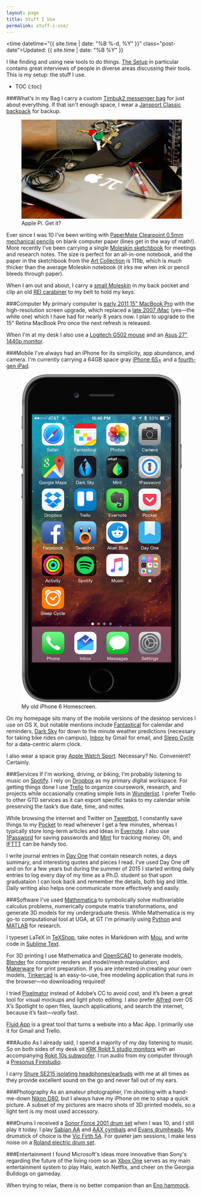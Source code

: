 ```yaml
---
layout: page
title: Stuff I Use
permalink: stuff-i-use/
---
```


<time datetime="{{ site.time | date: "%B %-d, %Y" }}" class="post-date">Updated: {{ site.time | date: "%B %Y" }}</time>

I like finding and using new tools to do things. [The Setup][the-setup] in particular contains great interviews of people in diverse areas discussing their tools. This is my setup: the stuff I use.

* TOC
{:toc}

###What's in my Bag
I carry a custom [Timbuk2 messenger bag][timbuk2] for just about everything. If that isn't enough space, I wear a [Jansport Classic backpack][jansport] for backup.

<figure>
	<img class="full" src="/images/stuff-i-use.jpg" alt="Stuff I Use.">
	<figcaption>Apple Pi. Get it?</figcaption>
</figure>

Ever since I was 10 I've been writing with [PaperMate Clearpoint 0.5mm mechanical pencils][pencil] on blank computer paper (lines get in the way of math!). More recently I've been carrying a single [Moleskin sketchbook][moleskin-sketch] for meetings and research notes. The size is perfect for an all-in-one notebook, and the paper in the sketchbook from the [Art Collection][moleskin-art] is 111lb, which is much thicker than the average Moleskin notebook (it irks me when ink or pencil bleeds through paper). 

When I am out and about, I carry a [small Moleskin][moleskin] in my back pocket and clip an old [REI carabiner][carabiner] to my belt to hold my keys.

###Computer
My primary computer is [early 2011 15" MacBook Pro][mbp] with the high-resolution screen upgrade, which replaced a [late 2007 iMac][imac] (yes—the white one) which I have had for nearly 8 years now. I plan to upgrade to the 15" Retina MacBook Pro once the next refresh is released. 

When I'm at my desk I also use a [Logitech G502 mouse][mouse] and an [Asus 27" 1440p monitor][monitor]. 

###Mobile
I've always had an iPhone for its simplicity, app abundance, and camera. I'm currently carrying a 64GB space gray [iPhone 6S+][iphone] and a [fourth-gen iPad][ipad].

<figure>
	<img class="iphone" src="/images/iphone.png" alt="My iPhone Homescreen.">
	<figcaption>My old iPhone 6 Homescreen.</figcaption>
</figure>

On my homepage sits many of the mobile versions of the desktop services I use on OS X, but notable mentions include [Fantastical][fantastical] for calendar and reminders, [Dark Sky][darksky] for down to the minute weather predictions (necessary for taking bike rides on campus), [Inbox][inbox] by Gmail for email, and [Sleep Cycle][sleep-cycle] for a data-centric alarm clock.

I also wear a space gray [Apple Watch Sport][watch]. Necessary? No. Convenient? Certainly. 

###Services
If I'm working, driving, or biking, I'm probably listening to music on [Spotify][spotify]. I rely on [Dropbox][dropbox] as my primary digital workspace. For getting things done I use [Trello][trello] to organize coursework, research, and projects while occasionally creating simple lists in [Wunderlist][wunderlist]. I prefer Trello to other GTD services as it can export specific tasks to my calendar while preserving the task’s due date, time, and notes. 

While browsing the internet and Twitter on [Tweetbot][tweetbot], I constantly save things to my [Pocket][pocket] to read whenever I get a few minutes, whereas I typically store long-term articles and ideas in [Evernote][evernote]. I also use [1Password][1password] for saving passwords and [Mint][mint] for tracking money. Oh, and [IFTTT][ifttt] can be handy too. 

I write journal entries in [Day One][day-one] that contain research notes, a days summary, and interesting quotes and pieces I read. I've used Day One off and on for a few years but during the summer of 2015 I started writing daily entries to log every day of my time as a Ph.D. student so that upon graduataion I can look back and remember the details, both big and little. Daily writing also helps one communicate more effectively and easily.

###Software
I've used [Mathematica][mathematica] to symbolically solve multivariable calculus problems, numerically compute matrix transformations, and generate 3D models for my undergraduate thesis. While Mathematica is my go-to computational tool at UGA, at GT I'm primarily using [Python][python] and [MATLAB][matlab] for research.

I typeset LaTeX in [TeXShop][texshop], take notes in Markdown with [Mou][mou], and write code in [Sublime Text][sublime].

For 3D printing I use Mathematica and [OpenSCAD][openscad] to generate models, [Blender][blender] for computer renders and model/mesh manipulation, and [Makerware][makerware] for print preparation. If you are interested in creating your own models, [Tinkercad][tinkercad] is an easy-to-use, free modeling application that runs in the browser—no downloading required! 

I tried [Pixelmator][pixelmator] instead of Adobe’s CC to avoid cost, and it’s been a great tool for visual mockups and light photo editing. I also prefer [Alfred][alfred] over OS X’s Spotlight to open files, launch applications, and search the internet, because it’s fast—*really* fast. 

[Fluid App][fluid] is a great tool that turns a website into a Mac App. I primarily use it for Gmail and Trello.

###Audio
As I already said, I spend a majority of my day listening to music. So on both sides of my desk sit [KRK Rokit 5 studio monitors][rokit5] with an accompanying [Rokit 10s subwoofer][rokit10]. I run audio from my computer through a [Presonus Firestudio][firestudio]. 

I carry [Shure SE215 isolating headphones/earbuds][shure] with me at all times as they provide excellent sound on the go and never fall out of my ears. 

###Photography
As an amateur photographer, I'm shooting with a hand-me-down [Nikon D80][d80], but I always have my iPhone on me to snap a quick picture. A subset of my pictures are macro shots of 3D printed models, so a light tent is my most used accessory. 

###Drums
I received a [Sonor Force 2001 drum set][sonor] when I was 10, and I still play it today. I play [Sabian AA][aa] and [AAX cymbals][aax] and [Evans drumheads][evans]. My drumstick of choice is the [Vic Firth 5A][5a]. For quieter jam sessions, I make less noise on a [Roland electric drum set][roland]. 

###Entertainment
I found Microsoft's ideas more innovative than Sony's regarding the future of the living room so an [Xbox One][xbox] serves as my main entertainment system to play Halo, watch Netflix, and cheer on the Georgia Bulldogs on gameday. 

When trying to relax, there is no better companion than an [Eno hammock][eno].

[timbuk2]: http://www.timbuk2.com "Timbuk2."
[jansport]: http://www.jansport.com/shop/en/jansport-us/backpacks/right-pack-typ7 "Jansport."
[pencil]: http://www.amazon.com/Paper-Mate-Mechanical-Assorted-34666PP/dp/B001PV2KYM/ref=sr_1_5?s=office-products&ie=UTF8&qid=1420268018&sr=1-5&keywords=papermate+mechanical+pencil "Clearpoint Mechanical Pencil."
[moleskin]: http://www.moleskine.com/us/collections/model/product/set-of-3-plain-cahier-journals-pebble-grey-pocket "Moleskin Notebooks."
[carabiner]: http://www.amazon.com/Metolius-Mini-Carabiner-Black-Wiregate/dp/B003UA09SK/ref=sr_1_fkmr1_1?ie=UTF8&qid=1431720383&sr=8-1-fkmr1&keywords=Metolius+FS+Mini+II+Carabiner "REI Carabiner."
[mbp]: http://support.apple.com/kb/SP620?viewlocale=en_US&locale=en_US "Early 2011 MacBook Pro."
[imac]: http://support.apple.com/kb/SP28?viewlocale=en_US&locale=en_US "Late 2007 iMac"
[mouse]: http://gaming.logitech.com/en-us/product/g502-proteus-core-tunable-gaming-mouse "Logitech g502 Mouse."
[monitor]: http://www.asus.com/us/Commercial_Monitors_Projectors/PB278Q/ "Asus 1440p Monitor."
[iphone]: http://www.apple.com/iphone-6s/specs/ "iPhone 6S+s."
[ipad]: http://support.apple.com/kb/SP662?viewlocale=en_US&locale=en_US "4th Gen iPad."
[fantastical]: https://flexibits.com/fantastical-iphone "Fantastical."
[darksky]: http://darkskyapp.com "Dark Sky."
[inbox]: https://inbox.google.com "Inbox by Gmail."
[tweetbot]: http://tapbots.com/tweetbot/mac/ "Tweetbot."
[spotify]: https://www.spotify.com/us/ "Spotify."
[dropbox]: https://www.dropbox.com/ "Dropbox."
[trello]: https://trello.com/ "Trello."
[wunderlist]: https://www.wunderlist.com/ "Wunderlist."
[pocket]: https://getpocket.com/ "Pocket."
[evernote]: https://evernote.com "Evernote."
[1password]: https://agilebits.com/onepassword "1Password."
[ifttt]: https://ifttt.com/ "IFTTT."
[mathematica]: http://www.wolfram.com/mathematica/ "Mathematica."
[python]: https://www.python.org "Python."
[matlab]: http://www.mathworks.com/products/matlab/ "MATLAB."
[openscad]: www.openscad.org/ "OpenSCAD."
[blender]: http://www.blender.org "Blender."
[makerware]: http://www.makerbot.com/desktop "Makerware."
[tinkercad]: https://tinkercad.com/ "Tinkercad."
[texshop]: https://tug.org/mactex/ "TeXShop."
[mou]: http://25.io/mou/ "Mou."
[sublime]: http://www.sublimetext.com "Sumblime Text."
[pixelmator]: http://www.pixelmator.com "Pixelmator."
[alfred]: http://www.alfredapp.com "Alfred."
[rokit5]: http://www.krksys.com/krk-studio-monitor-speakers/rokit/rokit-5.html "Rokit 5."
[rokit10]: http://www.krksys.com/krk-subwoofers/10s.html "Rokit 10s."
[firestudio]: http://www.presonus.com/products/FireStudio "Presonus Firestudio."
[shure]: http://www.shure.com/americas/products/earphones-headphones/se-earphones/se215-sound-isolating-earphones "Shure SE215 Earbuds."
[d80]: http://www.nikonusa.com/en/Nikon-Products/Product-Archive/dslr-cameras/D80.html "Nikon D80."
[sonor]: http://us.sonor.com "Sonor Drums."
[aa]: http://sabian.com/cymbals/index/series:aa/language:en "Sabian AA."
[aax]: http://sabian.com/cymbals/index/series:aax/language:en/order:popularity/page:1 "Sabian AAX."
[evans]: www.evansdrumheads.com/ "Evans Drumheads."
[5a]: http://www.vicfirth.com/products/americanclassic.php "Vic Firth 5A."
[roland]: http://www.rolandus.com/products/category/483 "Roland Electric Drums."
[xbox]: http://www.xbox.com/en-US/xbox-one "Xbox One."
[eno]: https://www.eaglesnestoutfittersinc.com/product/DOUBLENEST.html "Eno Hammocks."
[sleep-cycle]: http://www.sleepcycle.com "Sleep Cycle."
[mint]: https://www.mint.com "Mint."
[day-one]: http://dayoneapp.com "Day One."
[the-setup]: https://usesthis.com "The Setup."
[ps]: http://paulstamatiou.com/stuff-i-use/ "Paul Stamatiou."
[watch]: https://support.apple.com/kb/SP717?locale=en_US "Apple Watch Sport."
[moleskin-sketch]: https://store.moleskine.com/usa/notebooks/creativity/sketchbook/p39?lang=en-us&ic=arKvSg%3D%3D "Moleskin Sketchbook."
[the-setup]: https://usesthis.com "The Setup."
[fluid]: http://fluidapp.com "Fluid App."

[moleskin-art]: http://www.moleskine.com/microsites/artcollection "Moleskin Art Collection."